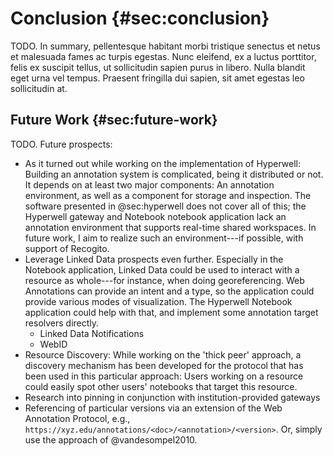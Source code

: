 # Conclusion {#sec:conclusion}

TODO. In summary, pellentesque habitant morbi tristique senectus et netus et malesuada fames ac turpis egestas. Nunc eleifend, ex a luctus porttitor, felis ex suscipit tellus, ut sollicitudin sapien purus in libero. Nulla blandit eget urna vel tempus. Praesent fringilla dui sapien, sit amet egestas leo sollicitudin at.

## Future Work {#sec:future-work}

TODO. Future prospects:

* As it turned out while working on the implementation of Hyperwell: Building an annotation system is complicated, being it distributed or not. It depends on at least two major components: An annotation environment, as well as a component for storage and inspection. The software presented in @sec:hyperwell does not cover all of this; the Hyperwell gateway and Notebook notebook application lack an annotation environment that supports real-time shared workspaces. In future work, I aim to realize such an environment---if possible, with support of Recogito.
* Leverage Linked Data prospects even further. Especially in the Notebook application, Linked Data could be used to interact with a resource as whole---for instance, when doing georeferencing. Web Annotations can provide an intent and a type, so the application could provide various modes of visualization. The Hyperwell Notebook application could help with that, and implement some annotation target resolvers directly.
  * Linked Data Notifications
  * WebID
* Resource Discovery: While working on the 'thick peer' approach, a discovery mechanism has been developed for the protocol that has been used in this particular approach: Users working on a resource could easily spot other users' notebooks that target this resource.
* Research into pinning in conjunction with institution-provided gateways
* Referencing of particular versions via an extension of the Web Annotation Protocol, e.g., `https://xyz.edu/annotations/<doc>/<annotation>/<version>`. Or, simply use the approach of @vandesompel2010.

